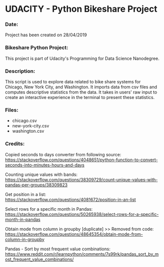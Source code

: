# UDACITY - Python Bikeshare Project

### Date:

Project has been created on 28/04/2019

### Bikeshare Python Project:

This project is part of Udacity's Programming for Data Science Nanodegree.

### Description:

This script is used to explore data related to bike share systems for Chicago, New York City, and Washington. It imports data from csv files and computes descriptive statistics from the data. It takes in users' raw input to create an interactive experience in the terminal to present these statistics.

### Files:

<ul>
<li>chicago.csv</li>
<li>new-york-city.csv</li>
<li>washington.csv</li>
</ul>

### Credits:

Copied seconds to days converter from following source: <br />
https://stackoverflow.com/questions/4048651/python-function-to-convert-seconds-into-minutes-hours-and-days

Counting unique values with bands: <br />
https://stackoverflow.com/questions/38309729/count-unique-values-with-pandas-per-groups/38309823

Get position in a list: <br />
https://stackoverflow.com/questions/4081672/position-in-an-list

Select rows for a specific month in Pandas: <br />
https://stackoverflow.com/questions/50265938/select-rows-for-a-specific-month-in-pandas

Obtain mode from column in groupby [duplicate] >> Removed from code: <br />
https://stackoverflow.com/questions/48645354/obtain-mode-from-column-in-groupby

Pandas - Sort by most frequent value combinations: <br />
https://www.reddit.com/r/learnpython/comments/7s99rk/pandas_sort_by_most_frequent_value_combinations/
